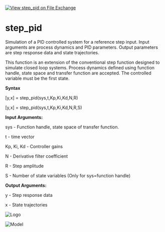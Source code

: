 [![View step_pid on File Exchange](https://www.mathworks.com/matlabcentral/images/matlab-file-exchange.svg)](https://www.mathworks.com/matlabcentral/fileexchange/92363-step_pid)
# step_pid
Simulation of a PID controlled system for a reference step input. Input arguments are process dynamics and PID parameters. Output parameters are step response data and state trajectories.

This function is an extension of the conventional step function designed to simulate closed loop systems. Process dynamics defined using function handle, state space and transfer function are accepted. The controlled variable must be the first state.

**Syntax**

[y,x] = step_pid(sys,t,Kp,Ki,Kd,N,R)

[y,x] = step_pid(sys,t,Kp,Ki,Kd,N,R,S)

**Input Arguments:**

sys - Function handle, state space of transfer function.

t - time vector

Kp, Ki, Kd - Controller gains

N - Derivative filter coefficient

R - Step amplitude

S - Number of state variables (Only for sys=function handle)

**Output Arguments:**

y - Step response data

x - State trajectories

![Logo](https://www.mathworks.com/matlabcentral/mlc-downloads/downloads/ae7552db-7c8d-46a0-b666-cf12c76ad8c5/011070e9-a5a1-4a1d-a9c7-de938e2a7194/images/1621202794.png)

![Model](https://www.dropbox.com/s/lkdaruolprr1hvs/step_pid_model.png?raw=1)
